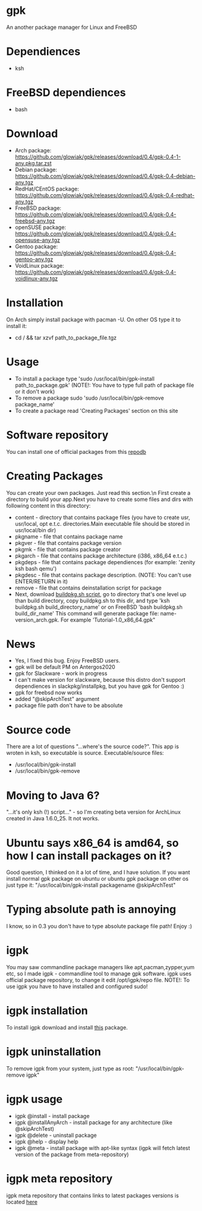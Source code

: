 # gpk
An another package manager for Linux and FreeBSD
# Dependiences
  - ksh
# FreeBSD dependiences
  - bash
# Download
  - Arch package: https://github.com/glowiak/gpk/releases/download/0.4/gpk-0.4-1-any.pkg.tar.zst
  - Debian package: https://github.com/glowiak/gpk/releases/download/0.4/gpk-0.4-debian-any.tgz
  - RedHat/CEntOS package: https://github.com/glowiak/gpk/releases/download/0.4/gpk-0.4-redhat-any.tgz
  - FreeBSD package: https://github.com/glowiak/gpk/releases/download/0.4/gpk-0.4-freebsd-any.tgz
  - openSUSE package: https://github.com/glowiak/gpk/releases/download/0.4/gpk-0.4-opensuse-any.tgz
  - Gentoo package: https://github.com/glowiak/gpk/releases/download/0.4/gpk-0.4-gentoo-any.tgz
  - VoidLinux package: https://github.com/glowiak/gpk/releases/download/0.4/gpk-0.4-voidlinux-any.tgz
# Installation
On Arch simply install package with pacman -U. On other OS type it to install it:
  - cd / && tar xzvf path_to_package_file.tgz
# Usage
  - To install a package type 'sudo /usr/local/bin/gpk-install path_to_package.gpk' (NOTE!: You have to type full path of package file or it don't work)
  - To remove a package sudo 'sudo /usr/local/bin/gpk-remove package_name'
  - To create a package read 'Creating Packages' section on this site

# Software repository
You can install one of official packages from this [repodb](https://github.com/glowiak/gpk/releases/tag/repodb)
# Creating Packages
You can create your own packages. Just read this section.\n
First create a directory to build your app.Next you have to create some files and dirs with following content in this directory:
  - content - directory that contains package files (you have to create usr, usr/local, opt e.t.c. directories.Main executable file should be stored in usr/local/bin dir)
  - pkgname - file that contains package name
  - pkgver - file that contains package version
  - pkgmk - file that contains package creator
  - pkgarch - file that contains package architecture (i386, x86_64 e.t.c.)
  - pkgdeps - file that contains package dependiences (for example: 'zenity ksh bash qemu')
  - pkgdesc - file that contains package description. (NOTE: You can't use ENTER/RETURN in it)
  - remove - file that contains deinstallation script for package
  - Next, download [buildpkg.sh script](https://github.com/glowiak/gpk/releases/download/buildpkg.sh/buildpkg.sh), go to directory that's one level up than build directory, copy buildpkg.sh to this dir, and type 'ksh buildpkg.sh build_directory_name' or on FreeBSD 'bash buildpkg.sh build_dir_name'
  This command will generate package file: name-version_arch.gpk. For example 'Tutorial-1.0_x86_64.gpk"
# News
  - Yes, I fixed this bug. Enjoy FreeBSD users.
  - gpk will be default PM on Antergos2020
  - gpk for Slackware - work in progress
  - I can't make version for slackware, because this distro don't support dependiences in slackpkg/installpkg, but you have gpk for Gentoo :) 
  - gpk for freebsd now works
  - added "@skipArchTest" argument
  - package file path don't have to be absolute
# Source code
There are a lot of questions "...where's the source code?". This app is wroten in ksh, so executable is source. Executable/source files:
  - /usr/local/bin/gpk-install
  - /usr/local/bin/gpk-remove
# Moving to Java 6?
"...it's only ksh (!) script..." - so I'm creating beta version for ArchLinux created in Java 1.6.0_25. It not works.
# Ubuntu says x86_64 is amd64, so how I can install packages on it?
Good question, I thinked on it a lot of time, and I have solution. If you want install normal gpk package on ubuntu or ubuntu gpk package on other os just type it: "/usr/local/bin/gpk-install packagename @skipArchTest"
# Typing absolute path is annoying
I know, so in 0.3 you don't have to type absolute package file path! Enjoy :)
# igpk
You may saw commandline package managers like apt,pacman,zypper,yum etc, so I made igpk - commandline tool to manage gpk software. igpk uses official package repository, to change it edit /opt/igpk/repo file. NOTE!: To use igpk you have to have installed and configured sudo!
# igpk installation
To install igpk download and install [this](https://github.com/glowiak/gpk/releases/download/igpk/igpk-1.2_x86_64.gpk) package.
# igpk uninstallation
To remove igpk from your system, just type as root: "/usr/local/bin/gpk-remove igpk"
# igpk usage
  - igpk @install <package> <version> <architecture> - install package
  - igpk @installAnyArch <package> <version> <architecture> - install package for any architecture (like @skipArchTest)
  - igpk @delete <package> - uninstall package
  - igpk @help - display help
  - igpk @meta <package> - install package with apt-like syntax (igpk will fetch latest version of the package from meta-repository)
# igpk meta repository
igpk meta repository that contains links to latest packages versions is located [here](http://github.com/glowiak/igpk-meta)

